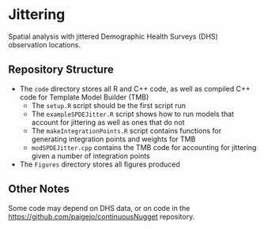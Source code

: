 # Jittering
Spatial analysis with jittered Demographic Health Surveys (DHS) observation locations.

## Repository Structure
+ The ``code`` directory stores all R and C++ code, as well as compiled C++ code for Template Model Builder (TMB)
    + The `setup.R` script should be the first script run
    + The `exampleSPDEJitter.R` script shows how to run models that account for jittering as well as ones that do not
    + The `makeIntegrationPoints.R` script contains functions for generating integration points and weights for TMB
    + `modSPDEJitter.cpp` contains the TMB code for accounting for jittering given a number of integration points
+ The `Figures` directory stores all figures produced

## Other Notes
Some code may depend on DHS data, or on code in the https://github.com/paigejo/continuousNugget repository.

